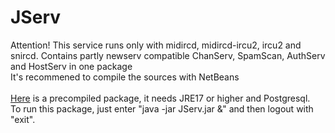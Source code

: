 # JServ
 Attention! This service runs only with midircd, midircd-ircu2, ircu2 and snircd.
 Contains partly newserv compatible ChanServ, SpamScan, AuthServ and HostServ in one package<br>
 It's recommened to compile the sources with NetBeans<br>
 <br>
 [Here](https://github.com/user-attachments/files/19832682/JServ.zip) is a precompiled package, it needs JRE17 or higher and Postgresql.
 <br>
 To run this package, just enter "java -jar JServ.jar &" and then logout with "exit".<br>
